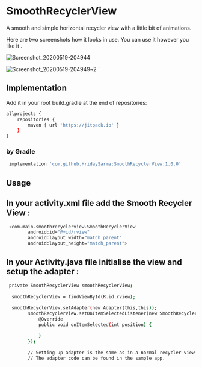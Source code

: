 # SmoothRecyclerView
A smooth and simple horizontal recycler view with a little bit of animations.

Here are two screenshots how it looks in use. You can use it however you like it .

![Screenshot_20200519-204944](https://user-images.githubusercontent.com/49075494/82346109-b03c0100-9a13-11ea-8024-fa6cc5fb2a56.png)

![Screenshot_20200519-204949~2](https://user-images.githubusercontent.com/49075494/82346163-bfbb4a00-9a13-11ea-8584-901c3ea4ff23.png)
`
## Implementation 

Add it in your root build.gradle at the end of repositories:

```bash
allprojects {
	repositories {
		maven { url 'https://jitpack.io' }
	}
}
```

### by Gradle

```bash
 implementation 'com.github.HridaySarma:SmoothRecyclerView:1.0.0'
```

## Usage

## In your activity.xml file add the Smooth Recycler View :

```bash
 <com.main.smoothrecyclerview.SmoothRecyclerView
        android:id="@+id/rview"
        android:layout_width="match_parent"
        android:layout_height="match_parent">

```

## In your Activity.java file initialise the view and setup the adapter :

```bash
 private SmoothRecyclerView smoothRecyclerView;
 
  smoothRecyclerView = findViewById(R.id.rview);
  
  smoothRecyclerView.setAdapter(new Adapter(this,this));
        smoothRecyclerView.setOnItemSelectedListener(new SmoothRecyclerLayoutManager.OnSelected() {
            @Override
            public void onItemSelected(int position) {
     
            }
        });
        
        // Setting up adapter is the same as in a normal recycler view. 
        // The adapter code can be found in the sample app.
```








